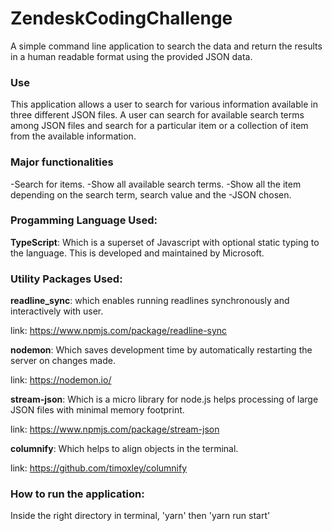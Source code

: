 # ZendeskCodingChallenge

A simple command line application to search the data and return the results in a human readable format using the provided JSON data.

### Use

This application allows a user to search for various information available in three different JSON files. A user can search for available search terms among JSON files and search for a particular item or a collection of item from the available information.

### Major functionalities

-Search for items.
-Show all available search terms.
-Show all the item depending on the search term, search value and the -JSON chosen.

### Progamming Language Used:

**TypeScript**: Which is a superset of Javascript with optional static typing to the language. This is developed and maintained by Microsoft.

### Utility Packages Used:

**readline_sync**: which enables running readlines synchronously and interactively with user.

link: https://www.npmjs.com/package/readline-sync

**nodemon**: Which saves development time by automatically restarting the server on changes made.

link: https://nodemon.io/

**stream-json**: Which is a micro library for node.js helps processing of large JSON files with minimal memory footprint.

link: https://www.npmjs.com/package/stream-json

**columnify**: Which helps to align objects in the terminal.

link: https://github.com/timoxley/columnify

### How to run the application:

Inside the right directory in terminal, 'yarn' then 'yarn run start'
